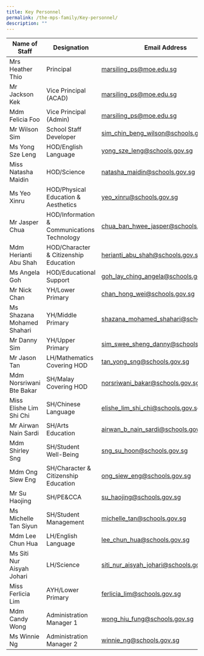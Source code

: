 ```yaml
---
title: Key Personnel
permalink: /the-mps-family/Key-personnel/
description: ""
---
```

| Name of Staff | Designation | Email Address |
| -------- | -------- | -------- |
| Mrs Heather Thio     | Principal     | marsiling_ps@moe.edu.sg     |
| Mr Jackson Kek     | Vice Principal (ACAD)     | marsiling_ps@moe.edu.sg     |
| Mdm Felicia Foo     | Vice Principal (Admin)     | marsiling_ps@moe.edu.sg     |
| Mr Wilson Sim     | School Staff Developer     | sim_chin_beng_wilson@schools.gov.sg     |
| Ms Yong Sze Leng     | HOD/English Language     | yong_sze_leng@schools.gov.sg     |
| Miss Natasha Maidin     | HOD/Science     | natasha_maidin@schools.gov.sg     |
| Ms Yeo Xinru     | HOD/Physical Education & Aesthetics     | yeo_xinru@schools.gov.sg     |
| Mr Jasper Chua     | HOD/Information & Communications Technology     | chua_ban_hwee_jasper@schools.gov.sg     |
| Mdm Herianti Abu Shah    | HOD/Character & Citizenship Education     | herianti_abu_shah@schools.gov.sg     |
| Ms Angela Goh     | HOD/Educational Support     | goh_lay_ching_angela@schools.gov.sg     |
| Mr Nick Chan     | YH/Lower Primary     | chan_hong_wei@schools.gov.sg     |
| Ms Shazana Mohamed Shahari     | YH/Middle Primary     | shazana_mohamed_shahari@schools.gov.sg     |
| Mr Danny Sim     | YH/Upper Primary    | sim_swee_sheng_danny@schools.gov.sg     |
| Mr Jason Tan     | LH/Mathematics Covering HOD     | tan_yong_sng@schools.gov.sg     |
| Mdm Norsriwani Bte Bakar     | SH/Malay Covering HOD     | norsriwani_bakar@schools.gov.sg     |
| Miss Elishe Lim Shi Chi     | SH/Chinese Language     | elishe_lim_shi_chi@schools.gov.sg     |
| Mr Airwan Nain Sardi     | SH/Arts Education     | airwan_b_nain_sardi@schools.gov.sg     |
| Mdm Shirley Sng     | SH/Student Well-Being     | sng_su_hoon@schools.gov.sg     |
| Mdm Ong Siew Eng     | SH/Character & Citizenship Education     | ong_siew_eng@schools.gov.sg     |
| Mr Su Haojing     | SH/PE&CCA    | su_haojing@schools.gov.sg     |
| Ms Michelle Tan Siyun     | SH/Student Management     | michelle_tan@schools.gov.sg     |
| Mdm Lee Chun Hua     | LH/English Language     | lee_chun_hua@schools.gov.sg     |
| Ms Siti Nur Aisyah Johari     | LH/Science    | siti_nur_aisyah_johari@schools.gov.sg     |
| Miss Ferlicia Lim    | AYH/Lower Primary     | ferlicia_lim@schools.gov.sg    |
| Mdm Candy Wong    | Administration Manager 1  | wong_hiu_fung@schools.gov.sg     |
| Ms Winnie Ng     | Administration Manager 2     | winnie_ng@schools.gov.sg     |